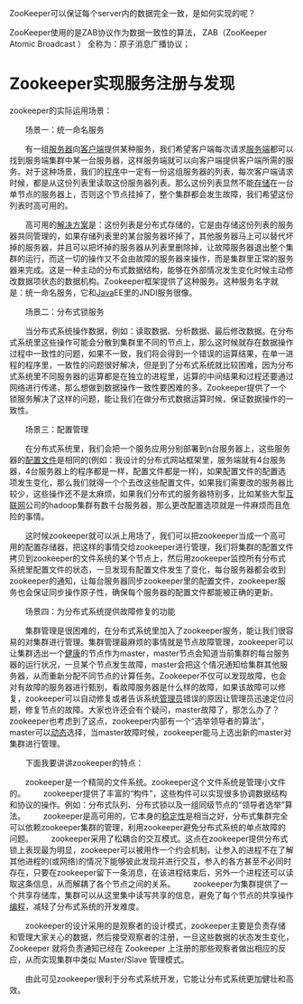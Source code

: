 

ZooKeeper可以保证每个server内的数据完全一致，是如何实现的呢？

ZooKeeper使用的是ZAB协议作为数据一致性的算法， ZAB（ZooKeeper Atomic Broadcast ） 全称为：原子消息广播协议；





# Zookeeper实现服务注册与发现

zookeeper的实际运用场景：

　　场景一：统一命名服务

　　有一组[服务器](http://www.07net01.com/tags-%E6%9C%8D%E5%8A%A1%E5%99%A8-0.html)向[客户端](http://www.07net01.com/tags-%E5%AE%A2%E6%88%B7%E7%AB%AF-0.html)提供某种服务，我们希望客户端每次请求[服务端](http://www.07net01.com/tags-%E6%9C%8D%E5%8A%A1%E7%AB%AF-0.html)都可以找到服务端集群中某一台服务器，这样服务端就可以向客户端提供客户端所需的服务。对于这种场景，我们的[程序](http://www.07net01.com/tags-%E7%A8%8B%E5%BA%8F-0.html)中一定有一份这组服务器的列表，每次客户端请求时候，都是从这份列表里读取这份服务器列表。那么这份列表显然不能[存储](http://www.07net01.com/storage_networking/)在一台单节点的服务器上，否则这个节点挂掉了，整个集群都会发生故障，我们希望这份列表时高可用的。

　　高可用的[解决方案](http://www.wredian.com/tags-%E8%A7%A3%E5%86%B3%E6%96%B9%E6%A1%88-0.html)是：这份列表是分布式存储的，它是由存储这份列表的服务器共同管理的，如果存储列表里的某台服务器坏掉了，其他服务器马上可以替代坏掉的服务器，并且可以把坏掉的服务器从列表里删除掉，让故障服务器退出整个集群的运行，而这一切的操作又不会由故障的服务器来操作，而是集群里正常的服务器来完成。这是一种主动的分布式数据结构，能够在外部情况发生变化时候主动修改数据项状态的数据机构。Zookeeper框架提供了这种服务。这种服务名字就是：统一命名服务，它和[Java](http://www.07net01.com/tags-Java-0.html)EE里的JNDI服务很像。 

　　场景二：分布式锁服务

　　当分布式系统操作数据，例如：读取数据、分析数据、最后修改数据。在分布式系统里这些操作可能会分散到集群里不同的节点上，那么这时候就存在数据操作过程中一致性的问题，如果不一致，我们将会得到一个错误的运算结果，在单一进程的程序里，一致性的问题很好解决，但是到了分布式系统就比较困难，因为分布式系统里不同服务器的运算都是在独立的进程里，运算的中间结果和过程还要通过网络进行传递，那么想做到数据操作一致性要困难的多。Zookeeper提供了一个锁服务解决了这样的问题，能让我们在做分布式数据运算时候，保证数据操作的一致性。 

　　场景三：配置管理

　　在分布式系统里，我们会把一个服务应用分别部署到n台服务器上，这些服务器的[配置文件](http://www.07net01.com/tags-%E9%85%8D%E7%BD%AE%E6%96%87%E4%BB%B6-0.html)是相同的(例如：我设计的分布式网站框架里，服务端就有4台服务器，4台服务器上的程序都是一样，配置文件都是一样)，如果配置文件的配置选项发生变化，那么我们就得一个个去改这些配置文件，如果我们需要改的服务器比较少，这些操作还不是太麻烦，如果我们分布式的服务器特别多，比如某些大型[互联网](http://www.07net01.com/tags-%E4%BA%92%E8%81%94%E7%BD%91-0.html)公司的hadoop集群有数千台服务器，那么更改配置选项就是一件麻烦而且危险的事情。

　　这时候zookeeper就可以派上用场了，我们可以把zookeeper当成一个高可用的配置存储器，把这样的事情交给zookeeper进行管理，我们将集群的配置文件拷贝到zookeeper的文件系统的某个节点上，然后用zookeeper监控所有分布式系统里配置文件的状态，一旦发现有配置文件发生了变化，每台服务器都会收到zookeeper的通知，让每台服务器同步zookeeper里的配置文件，zookeeper服务也会保证同步操作原子性，确保每个服务器的配置文件都能被正确的更新。 

　　场景四：为分布式系统提供故障修复的功能

　　集群管理是很困难的，在分布式系统里加入了zookeeper服务，能让我们很容易的对集群进行管理。集群管理最麻烦的事情就是节点故障管理，zookeeper可以让集群选出一个[健康](http://www.wredian.com/tags-%E5%81%A5%E5%BA%B7-0.html)的节点作为master，master节点会知道当前集群的每台服务器的运行状况，一旦某个节点发生故障，master会把这个情况通知给集群其他服务器，从而重新分配不同节点的计算任务。Zookeeper不仅可以发现故障，也会对有故障的服务器进行甄别，看故障服务器是什么样的故障，如果该故障可以修复，zookeeper可以自动修复或者告诉系统[管理员](http://www.07net01.com/tags-%E7%AE%A1%E7%90%86%E5%91%98-0.html)错误的原因让管理员迅速定位问题，修复节点的故障。大家也许还会有个疑问，master故障了，那怎么办了？zookeeper也考虑到了这点，zookeeper内部有一个“选举领导者的算法”，master可以[动态](http://www.07net01.com/tags-%E5%8A%A8%E6%80%81-0.html)选择，当master故障时候，zookeeper能马上选出新的master对集群进行管理。

 

　　下面我要讲讲zookeeper的特点：　　

　　zookeeper是一个精简的文件系统。zookeeper这个文件系统是管理小文件的。
　　zookeeper提供了丰富的“构件”，这些构件可以实现很多协调数据结构和协议的操作。例如：分布式队列、分布式锁以及一组同级节点的“领导者选举”算法。
　　zookeeper是高可用的，它本身的[稳定性](http://www.qiche887.com/tags-%E7%A8%B3%E5%AE%9A%E6%80%A7-0.html)是相当之好，分布式集群完全可以依赖zookeeper集群的管理，利用zookeeper避免分布式系统的单点故障的问题。
　　zookeeper采用了松耦合的交互模式。这点在zookeeper提供分布式锁上表现最为明显，zookeeper可以被用作一个约会机制，让参入的进程不在了解其他进程的(或网络)的情况下能够彼此发现并进行交互，参入的各方甚至不必同时存在，只要在zookeeper留下一条消息，在该进程结束后，另外一个进程还可以读取这条信息，从而解耦了各个节点之间的关系。
　　zookeeper为集群提供了一个共享存储库，集群可以从这里集中读写共享的信息，避免了每个节点的共享操作[编程](http://www.07net01.com/)，减轻了分布式系统的开发难度。

　　zookeeper的设计采用的是观察者的设计模式，zookeeper主要是负责存储和管理大家关心的数据，然后接受观察者的注册，一旦这些数据的状态发生变化，Zookeeper 就将负责通知已经在 Zookeeper 上注册的那些观察者做出相应的反应，从而实现集群中类似 Master/Slave 管理模式。

 　　由此可见zookeeper很利于分布式系统开发，它能让分布式系统更加健壮和高效。